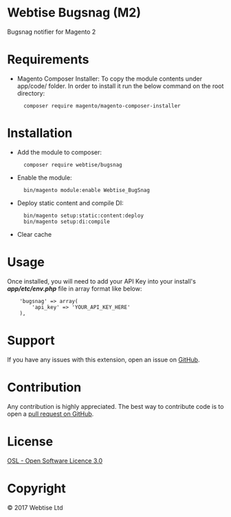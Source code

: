 # Webtise Bugsnag (M2)

Bugsnag notifier for Magento 2

# Requirements

- Magento Composer Installer: To copy the module contents under app/code/ folder.
In order to install it run the below command on the root directory:

        composer require magento/magento-composer-installer

# Installation

- Add the module to composer:

        composer require webtise/bugsnag

- Enable the module:

        bin/magento module:enable Webtise_BugSnag

- Deploy static content and compile DI:

        bin/magento setup:static:content:deploy
        bin/magento setup:di:compile

- Clear cache

# Usage

Once installed, you will need to add your API Key into your install's ***app/etc/env.php*** file in array format like below:

        'bugsnag' => array(
            'api_key' => 'YOUR_API_KEY_HERE'
        ),

# Support

If you have any issues with this extension, open an issue on [GitHub](https://github.com/Webtise/bugsnag-magento2/issues).

# Contribution

Any contribution is highly appreciated. The best way to contribute code is to open a [pull request on GitHub](https://help.github.com/articles/using-pull-requests).

# License

[OSL - Open Software Licence 3.0](http://opensource.org/licenses/osl-3.0.php)

# Copyright

&copy; 2017 Webtise Ltd

